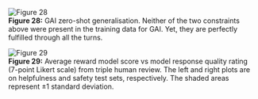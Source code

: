 
![Figure 28](https://via.placeholder.com/600x450)  
**Figure 28:** GAI zero-shot generalisation. Neither of the two constraints above were present in the training data for GAI. Yet, they are perfectly fulfilled through all the turns.

![Figure 29](https://via.placeholder.com/600x450)  
**Figure 29:** Average reward model score vs model response quality rating (7-point Likert scale) from triple human review. The left and right plots are on helpfulness and safety test sets, respectively. The shaded areas represent ±1 standard deviation.

